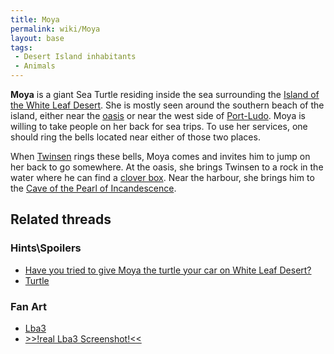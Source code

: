 ```yaml
---
title: Moya
permalink: wiki/Moya
layout: base
tags:
 - Desert Island inhabitants
 - Animals
---
```


**Moya** is a giant Sea Turtle residing inside the sea surrounding the
[Island of the White Leaf
Desert](Island_of_the_White_Leaf_Desert "wikilink"). She is mostly seen
around the southern beach of the island, either near the
[oasis](oasis "wikilink") or near the west side of
[Port-Ludo](Port-Ludo "wikilink"). Moya is willing to take people on her
back for sea trips. To use her services, one should ring the bells
located near either of those two places.

When [Twinsen](Twinsen "wikilink") rings these bells, Moya comes and
invites him to jump on her back to go somewhere. At the oasis, she
brings Twinsen to a rock in the water where he can find a [clover
box](clover_box "wikilink"). Near the harbour, she brings him to the
[Cave of the Pearl of
Incandescence](Cave_of_the_Pearl_of_Incandescence "wikilink").

## Related threads

### Hints\Spoilers

- [Have you tried to give Moya the turtle your car on White Leaf
  Desert?](https://forum.magicball.net/showthread.php?t=3823)
- [Turtle](https://forum.magicball.net/showthread.php?t=1023)

### Fan Art

- [Lba3](http://forum.magicball.net/showthread.php?p=112171#post112171)
- [\>\>!real Lba3
  Screenshot!\<\<](https://forum.magicball.net/showthread.php?t=3696)
